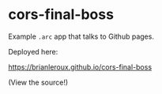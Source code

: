 # cors-final-boss

Example `.arc` app that talks to Github pages.

Deployed here:

https://brianleroux.github.io/cors-final-boss

(View the source!)
